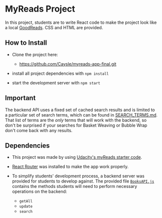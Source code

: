 ﻿# MyReads Project

In this project, students are to write React code to make the project look like a local [GoodReads](https://www.goodreads.com/). CSS and HTML are provided. 

## How to Install

* Clone the project here:
  - https://github.com/Caysle/myreads-app-final.git

* install all project dependencies with `npm install`
* start the development server with `npm start`

## Important
The backend API uses a fixed set of cached search results and is limited to a particular set of search terms, which can be found in [SEARCH_TERMS.md](SEARCH_TERMS.md). That list of terms are the _only_ terms that will work with the backend, so don't be surprised if your searches for Basket Weaving or Bubble Wrap don't come back with any results.

## Dependencies

* This project was made by using [Udacity's myReads starter code](https://github.com/facebookincubator/create-react-app). 
* [React Router](https://www.npmjs.com/package/react-router-dom) was installed to make the app work properly.
* To simplify students' development process, a backend server was provided for students to develop against. The provided file [`BooksAPI.js`](src/utils/BooksAPI.js) contains the methods students will need to perform necessary operations on the backend:

  - `getAll`
  - `update`
  - `search`

